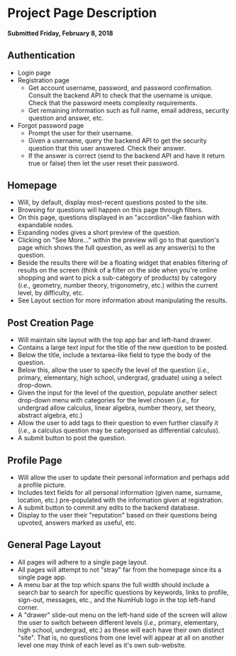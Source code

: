 # Project Page Description
#### Submitted Friday, February 8, 2018

## Authentication
- Login page
- Registration page
    - Get account username, password, and password confirmation. Consult the backend API to check that the username is unique. Check that the password meets complexity requirements.
    - Get remaining information such as full name, email address, security question and answer, etc.
- Forgot password page
    - Prompt the user for their username.
    - Given a username, query the backend API to get the security question that this user answered. Check their answer.
    - If the answer is correct (send to the backend API and have it return true or false) then let the user reset their password.


## Homepage
- Will, by default, display most-recent questions posted to the site.
- Browsing for questions will happen on this page through filters.
- On this page, questions displayed in an "accordion"-like fashion with expandable nodes.
- Expanding nodes gives a short preview of the question.
- Clicking on "See More..." within the preview will go to that question's page which shows the full question, as well as any answer(s) to the question.
- Beside the results there will be a floating widget that enables filtering of results on the screen (think of a filter on the side when you're online shopping and want to pick a sub-category of products) by category (_i.e.,_ geometry, number theory, trigonometry, etc.) within the current level, by difficulty, etc.
- See Layout section for more information about manipulating the results.

## Post Creation Page
- Will maintain site layout with the top app bar and left-hand drawer.
- Contains a large text input for the title of the new question to be posted.
- Below the title, include a textarea-like field to type the body of the question.
- Below this, allow the user to specify the level of the question (_i.e.,_ primary, elementary, high school, undergrad, graduate) using a select drop-down.
- Given the input for the level of the question, populate another select drop-down menu with categories for the level chosen (_i.e.,_ for undergrad allow calculus, linear algebra, number theory, set theory, abstract algebra, etc.)
- Allow the user to add tags to their question to even further classify it (_i.e.,_ a calculus question may be categorised as differential calculus).
- A submit button to post the question.

## Profile Page
- Will allow the user to update their personal information and perhaps add a profile picture.
- Includes text fields for all personal information (given name, surname, location, etc.) pre-populated with the information given at registration.
- A submit button to commit any edits to the backend database.
- Display to the user their "reputation" based on their questions being upvoted, answers marked as useful, etc.

## General Page Layout
- All pages will adhere to a single page layout.
- All pages will attempt to not "stray" far from the homepage since its a single page app.
- A menu bar at the top which spans the full width should include a search bar to search for specific questions by keywords, links to profile, sign-out, messages, etc., and the NumHub logo in the top left-hand corner.
- A "drawer" slide-out menu on the left-hand side of the screen will allow the user to switch between different levels (_i.e.,_ primary, elementary, high school, undergrad, etc.) as these will each have their own distinct "site". That is, no questions from one level will appear at all on another level one may think of each level as it's own sub-website. 




